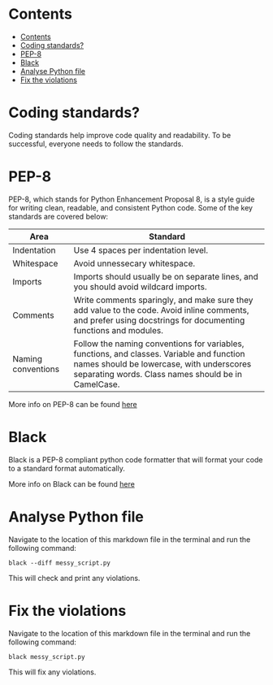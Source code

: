 Contents
==
- [Contents](#contents)
- [Coding standards?](#coding-standards)
- [PEP-8](#pep-8)
- [Black](#black)
- [Analyse Python file](#analyse-python-file)
- [Fix the violations](#fix-the-violations)

<!--intro-start-->
# Coding standards?
Coding standards help improve code quality and readability. To be successful, everyone needs to follow the standards.

# PEP-8
PEP-8, which stands for Python Enhancement Proposal 8, is a style guide for writing clean, readable, and consistent Python code. Some of the key standards are covered below:

| Area | Standard | 
| ---- | -------------- |
| Indentation | Use 4 spaces per indentation level. |
| Whitespace | Avoid unnessecary whitespace. |
| Imports | Imports should usually be on separate lines, and you should avoid wildcard imports. |
| Comments | Write comments sparingly, and make sure they add value to the code. Avoid inline comments, and prefer using docstrings for documenting functions and modules. |
| Naming conventions | Follow the naming conventions for variables, functions, and classes. Variable and function names should be lowercase, with underscores separating words. Class names should be in CamelCase. |

More info on PEP-8 can be found [here](https://peps.python.org/pep-0008/)

# Black
Black is a PEP-8 compliant python code formatter that will format your code to a standard format automatically.

More info on Black can be found [here](https://pypi.org/project/black/)

# Analyse Python file
Navigate to the location of this markdown file in the terminal and run the following command:

`black --diff messy_script.py`

This will check and print any violations.

# Fix the violations
Navigate to the location of this markdown file in the terminal and run the following command:

`black messy_script.py`

This will fix any violations.

<!--intro-end-->
